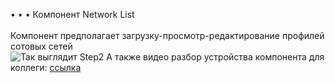 • • • Компонент Network List <br/><br/>
Компонент предполагает загрузку-просмотр-редактирование профилей сотовых сетей<br/>
![Так выглядит Step2](https://user-images.githubusercontent.com/20476754/212621204-1093ce85-aeda-40f9-a1f4-f5d1c5b2e43e.jpg)
А также видео разбор устройства компонента для коллеги: [ссылка](https://www.youtube.com/watch?v=eBLpuNxcVzE&feature=youtu.be)

